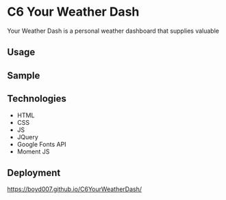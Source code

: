 # C6 Your Weather Dash

Your Weather Dash is a personal weather dashboard that supplies valuable 

## Usage



## Sample



## Technologies

* HTML
* CSS
* JS
* JQuery
* Google Fonts API
* Moment JS

## Deployment

https://boyd007.github.io/C6YourWeatherDash/


